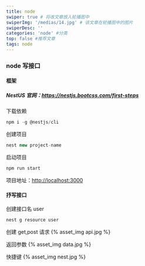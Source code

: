 ```yaml
---
title: node
swiper: true # 将改文章放入轮播图中
swiperImg: '/medias/14.jpg' # 该文章在轮播图中的图片
swiperDesc: ''
categories: 'node' #分类
top: false #推荐文章
tags: node
---
```


### node 写接口

#### 框架

##### NestUS 官网：<https://nestjs.bootcss.com/first-steps>

下载依赖

```js
npm i -g @nestjs/cli
```

创建项目

```js
nest new project-name
```

启动项目

```js
npm run start
```

项目地址：<http://localhost:3000>

#### 抒写接口

创建接口名 user

```js
nest g resource user
```

创建 get,post 请求
{% asset_img api.jpg %}

返回参数
{% asset_img data.jpg %}

快捷键
{% asset_img nest.jpg %}
